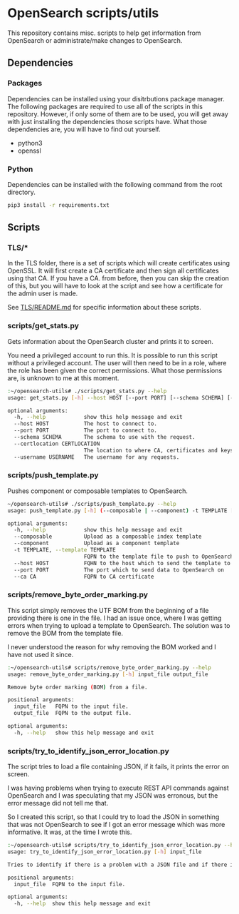 # OpenSearch scripts/utils

This repository contains misc. scripts to help get information from
OpenSearch or administrate/make changes to OpenSearch.

## Dependencies

### Packages
Dependencies can be installed using your disitrbutions package manager.
The following packages are required to use all of the scripts in this
repository. However, if only some of them are to be used, you will get
away with just installing the dependencies those scripts have. What
those dependencies are, you will have to find out yourself.

- python3
- openssl

### Python
Dependencies can be installed with the following command from the root
directory.

``` bash
pip3 install -r requirements.txt
```

## Scripts

### TLS/\*
In the TLS folder, there is a set of scripts which will create certificates using OpenSSL. It will first create a CA certificate and then sign all certificates using that CA. If you have a CA. from before, then you can skip the creation of this, but you will have to look at the script and see how a certificate for the admin user is made.

See [TLS/README.md](TLS/README.md) for specific information about these scripts.

### scripts/get_stats.py
Gets information about the OpenSearch cluster and prints it to screen.

You need a privileged account to run this. It is possible to run this
script without a privileged account. The user will then need to be in a
role, where the role has been given the correct permissions. What those
permissions are, is unknown to me at this moment.

``` bash
:~/opensearch-utils# ./scripts/get_stats.py --help
usage: get_stats.py [-h] --host HOST [--port PORT] [--schema SCHEMA] [--certlocation CERTLOCATION] [--username USERNAME]

optional arguments:
  -h, --help            show this help message and exit
  --host HOST           The host to connect to.
  --port PORT           The port to connect to.
  --schema SCHEMA       The schema to use with the request.
  --certlocation CERTLOCATION
                        The location to where CA, certificates and keys are stored.
  --username USERNAME   The username for any requests.
```
  
### scripts/push_template.py
Pushes component or composable templates to OpenSearch.

``` bash
~/opensearch-utils# ./scripts/push_template.py --help
usage: push_template.py [-h] (--composable | --component) -t TEMPLATE [--host HOST] [--port PORT] [--ca CA]

optional arguments:
  -h, --help            show this help message and exit
  --composable          Upload as a composable index template
  --component           Upload as a component template
  -t TEMPLATE, --template TEMPLATE
                        FQPN to the template file to push to OpenSearch
  --host HOST           FQHN to the host which to send the template to
  --port PORT           The port which to send data to OpenSearch on
  --ca CA               FQPN to CA certificate
```

### scripts/remove_byte_order_marking.py
This script simply removes the UTF BOM from the beginning of a file
providing there is one in the file. I had an issue once, where I was
getting errors when trying to upload a template to OpenSearch. The
solution was to remove the BOM from the template file.

I never understood the reason for why removing the BOM worked and I
have not used it since.

``` bash
:~/opensearch-utils# scripts/remove_byte_order_marking.py --help
usage: remove_byte_order_marking.py [-h] input_file output_file

Remove byte order marking (BOM) from a file.

positional arguments:
  input_file   FQPN to the input file.
  output_file  FQPN to the output file.

optional arguments:
  -h, --help   show this help message and exit
```

### scripts/try_to_identify_json_error_location.py
The script tries to load a file containing JSON, if it fails, it prints
the error on screen.

I was having problems when trying to execute REST API commands against
OpenSearch and I was speculating that my JSON was erronous, but the
error message did not tell me that.

So I created this script, so that I could try to load the JSON in
something that was not OpenSearch to see if I got an error message which
was more informative. It was, at the time I wrote this.

``` bash
:~/opensearch-utils# scripts/try_to_identify_json_error_location.py --help
usage: try_to_identify_json_error_location.py [-h] input_file

Tries to identify if there is a problem with a JSON file and if there is, the location of that error.

positional arguments:
  input_file  FQPN to the input file.

optional arguments:
  -h, --help  show this help message and exit
```
